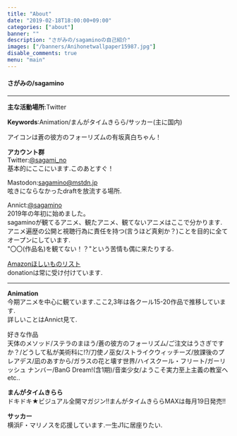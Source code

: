 ```yaml
---
title: "About"
date: "2019-02-18T18:00:00+09:00"
categories: ["about"]
banner: ""
description: "さがみの/sagaminoの自己紹介" 
images: ["/banners/Anihonetwallpaper15987.jpg"]
disable_comments: true
menu: "main"
---
```


#### さがみの/sagamino
---  
**主な活動場所**:Twitter  

**Keywords**:Animation/まんがタイムきらら/サッカー(主に国内)  

アイコンは蒼の彼方のフォーリズムの有坂真白ちゃん！

**アカウント群**  
Twitter:[@sagami_no](//twitter.com/sagami_no)  
基本的にここにいます.このあとすぐ！

Mastodon:[sagamino@mstdn.jp](//mstdn.jp/@sagamino)   
呟きにならなかったdraftを放流する場所.

Annict:[@sagamino](//annict.jp/@sagamino)  
2019年の年初に始めました。  
sagaminoが観てるアニメ、観たアニメ、観てないアニメはここで分かります.  
アニメ遍歴の公開と視聴行為に責任を持つ(言うほど真剣か？)ことを目的に全てオープンにしています.  
"〇〇(作品名)を観てない！？"という苦情も偶に来たりする.

[Amazonほしいものリスト](//amazon.co.jp//registry/wishlist/28VXS1055QQRF/ref=cm_sw_r_tw)  
donationは常に受け付けています.

---
**Animation**  
今期アニメを中心に観ています.ここ2,3年は各クール15-20作品で推移しています.  
詳しいことはAnnict見て.  

好きな作品  
天体のメソッド/ステラのまほう/蒼の彼方のフォーリズム/ご注文はうさぎですか？/どうして私が美術科に!?/刀使ノ巫女/ストライクウィッチーズ/放課後のプレアデス/凪のあすから/ガラスの花と壊す世界/ハイスクール・フリート/ガーリッシュ ナンバー/BanG Dream!(含1期)/音楽少女/ようこそ実力至上主義の教室へ etc..

**まんがタイムきらら**  
ドキドキ★ビジュアル全開マガジン!!まんがタイムきららMAXは毎月19日発売!!

**サッカー**  
横浜F・マリノスを応援しています.一生J1に居座りたい.
